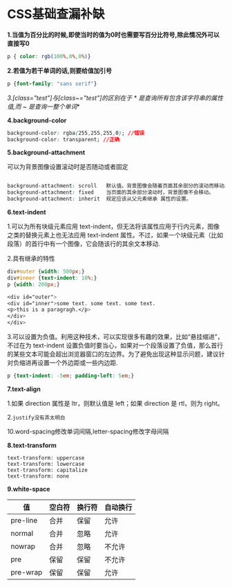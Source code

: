 # CSS基础查漏补缺

**1.当值为百分比的时候,即使当时的值为0时也需要写百分比符号,除此情况外可以直接写0** 

```CSS
p { color: rgb(100%,0%,0%)}
```



**2.若值为若干单词的话,则要给值加引号**

```CSS
p {font-family: "sans serif"}
```



**3.[class*="test"]与[class~="test"]的区别在于 * 是查询所有包含该字符串的属性值,而 ~ 是查询一整个单词**

**4.background-color**

```css
background-color: rgba(255,255,255,0); //错误
background-color: transparent; //正确
```

**5.background-attachment**

可以为背景图像设置滚动时是否随动或者固定

```CSS

background-attachment: scroll	默认值。背景图像会随着页面其余部分的滚动而移动。
background-attachment: fixed	当页面的其余部分滚动时，背景图像不会移动。
background-attachment: inherit	规定应该从父元素继承 属性的设置。
```

**6.text-indent**

1.可以为所有块级元素应用 text-indent，但无法将该属性应用于行内元素，图像之类的替换元素上也无法应用 text-indent 属性。不过，如果一个块级元素（比如段落）的首行中有一个图像，它会随该行的其余文本移动.

2.具有继承的特性

```CSS
div#outer {width: 500px;}
div#inner {text-indent: 10%;}
p {width: 200px;}

<div id="outer">
<div id="inner">some text. some text. some text.
<p>this is a paragragh.</p>
</div>
</div>
```

3.可以设置为负值。利用这种技术，可以实现很多有趣的效果，比如“悬挂缩进”，不过在为 text-indent 设置负值时要当心，如果对一个段落设置了负值，那么首行的某些文本可能会超出浏览器窗口的左边界。为了避免出现这种显示问题，建议针对负缩进再设置一个外边距或一些内边距.

```CSS
p {text-indent: -5em; padding-left: 5em;}
```



**7.text-align**

1.如果 direction 属性是 ltr，则默认值是 left；如果 direction 是 rtl，则为 right。

2.`justify没有弄太明白`

10.word-spacing修改单词间隔,letter-spacing修改字母间隔

**8.text-transform**

```
text-transform: uppercase
text-transform: lowercase
text-transform: capitalize
text-transform: none
```

**9.white-space**

| 值        | 空白符  | 换行符  | 自动换行 |
| -------- | ---- | ---- | ---- |
| pre-line | 合并   | 保留   | 允许   |
| normal   | 合并   | 忽略   | 允许   |
| nowrap   | 合并   | 忽略   | 不允许  |
| pre      | 保留   | 保留   | 不允许  |
| pre-wrap | 保留   | 保留   | 允许   |

